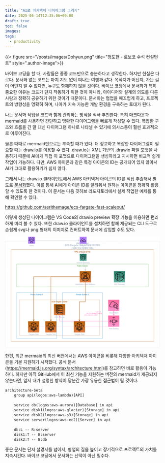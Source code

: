 ```yaml
---
title: "AI로 아키텍처 다이어그램 그리기"
date: 2025-06-14T12:35:06+09:00
draft: true
toc: false
images:
tags:
  - productivity
---
```


{{< figure src="/posts/images/Dohyun.png" title="정도현 - 로보코 수석 컨설턴트" style=".author-image">}}

바이브 코딩을 할 때, 사람들은 종종 코드만으로 충분하다고 생각한다. 하지만 현실은 다르다. 문서화 없는 코드는 마치 지도 없이 떠나는 여행과 같다. 목적지가 어딘지, 가는 길이 어떤지 알 수 없다면, 누구도 함께하지 않을 것이다. 바이브 코딩에서 문서화가 특히 중요한 이유는 코드가 단지 작동하기 위한 것이 아니라, 아이디어와 설계의 의도를 다른 사람과 정확히 공유하기 위한 것이기 때문이다. 문서화는 협업을 매끄럽게 하고, 프로젝트의 방향성을 명확히 하며, 나아가 지속 가능한 개발 환경을 구축하는 토대가 된다.

나는 문서화 작업을 코드와 함께 관리하는 방식을 적극 추천한다. 특히 마크다운과 mermaid를 사용하면 간단하고 명확한 다이어그램을 빠르게 작성할 수 있다. 복잡한 구조와 흐름을 긴 말 대신 다이어그램 하나로 나타낼 수 있기에 의사소통이 훨씬 효과적으로 이루어진다.

물론 때때로 mermaid만으로는 부족할 때가 있다. 더 정교하고 복잡한 다이어그램이 필요할 때는 draw.io를 이용할 수 있다. draw.io는 XML 기반의 .drawio 파일 포맷을 사용하기 때문에 AI에게 직접 이 포맷으로 다이어그램을 생성하라고 지시하면 비교적 쉽게 작업이 가능하다. 다만, AWS 아이콘과 같은 특정 아이콘의 ID는 공개되어 있지 않아서 AI가 그대로 활용하기가 쉽지 않다.

그래서 나는 draw.io 클라이언트에서 AWS 아키텍처 아이콘의 ID를 직접 추출해서 별도로 [문서화](https://github.com/serithemage/ecs-fargate-fast-scaleout/blob/main/docs/aws-2025-icons-drawio.md)했다. 이를 통해 AI에게 아이콘 ID를 알려줘서 원하는 아이콘을 정확히 활용할 수 있도록 한 것이다. 이 문서는 다음 깃허브 리포지토리에서 실제 작업한 예제를 통해 확인할 수 있다.

https://github.com/serithemage/ecs-fargate-fast-scaleout/

이렇게 생성된 다이어그램은 VS Code의 drawio preview 확장 기능을 이용하면 편리하게 미리 볼 수 있다. 또한 draw.io 클라이언트를 설치하면 함께 제공되는 CLI 도구로 손쉽게 svg나 png 형태의 이미지로 컨버트하여 문서에 삽입할 수도 있다.

![alt text](image.png)

한편, 최근 mermaid의 최신 버전에서는 AWS 아이콘을 비롯해 다양한 아키텍처 아이콘을 기본 지원하기 시작했다. 공식 문서(https://mermaid.js.org/syntax/architecture.html)를 참고하면 바로 활용이 가능하다. 하지만 아직 GitHub에서 이 최신 기능을 지원하는 버전의 mermaid가 제공되지 않는다면, 앞서 내가 설명한 방식이 당분간 가장 유용한 접근법이 될 것이다.

```mermaid
architecture-beta
    group api(logos:aws-lambda)[API]

    service db(logos:aws-aurora)[Database] in api
    service disk1(logos:aws-glacier)[Storage] in api
    service disk2(logos:aws-s3)[Storage] in api
    service server(logos:aws-ec2)[Server] in api

    db:L -- R:server
    disk1:T -- B:server
    disk2:T -- B:db
```

좋은 문서는 단지 설명서를 넘어서, 협업의 질을 높이고 장기적으로 프로젝트의 가치를 지속시킨다. 바이브 코딩에서 문서화는 선택이 아닌 필수다.
